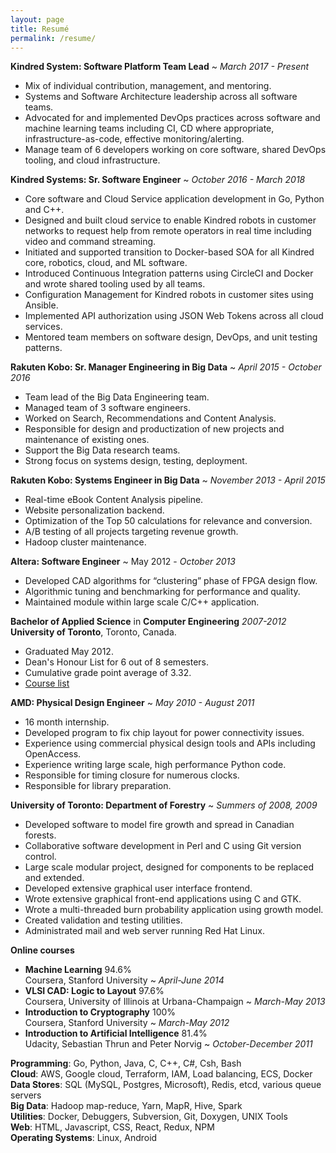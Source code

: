 ```yaml
---
layout: page
title: Resumé
permalink: /resume/
---
```


**Kindred System: Software Platform Team Lead** ~ *March 2017 - Present*

* Mix of individual contribution, management, and mentoring.
* Systems and Software Architecture leadership across all software teams.
* Advocated for and implemented DevOps practices across software and machine learning teams including CI, CD where appropriate, infrastructure-as-code, effective monitoring/alerting.
* Manage team of 6 developers working on core software, shared DevOps tooling, and cloud infrastructure.

**Kindred Systems: Sr. Software Engineer** ~ *October 2016 - March 2018*

* Core software and Cloud Service application development in Go, Python and C++.
* Designed and built cloud service to enable Kindred robots in customer networks to request help from remote operators in real time including video and command streaming.
* Initiated and supported transition to Docker-based SOA for all Kindred core, robotics, cloud, and ML software.
* Introduced Continuous Integration patterns using CircleCI and Docker and wrote shared tooling used by all teams.
* Configuration Management for Kindred robots in customer sites using Ansible.
* Implemented API authorization using JSON Web Tokens across all cloud services.
* Mentored team members on software design, DevOps, and unit testing patterns.

**Rakuten Kobo: Sr. Manager Engineering in Big Data** ~ *April 2015 - October 2016*

 * Team lead of the Big Data Engineering team.
 * Managed team of 3 software engineers.
 * Worked on Search, Recommendations and Content Analysis.
 * Responsible for design and productization of new projects and maintenance of existing ones.
 * Support the Big Data research teams.
 * Strong focus on systems design, testing, deployment.

**Rakuten Kobo: Systems Engineer in Big Data** ~ *November 2013 - April 2015*

 * Real-time eBook Content Analysis pipeline.
 * Website personalization backend.
 * Optimization of the Top 50 calculations for relevance and conversion.
 * A/B testing of all projects targeting revenue growth.
 * Hadoop cluster maintenance. 

**Altera: Software Engineer** ~ May 2012 - *October 2013*

 * Developed CAD algorithms for “clustering” phase of FPGA design flow.
 * Algorithmic tuning and benchmarking for performance and quality.
 * Maintained module within large scale C/C++ application.


**Bachelor of Applied Science** in **Computer Engineering** *2007-2012*  
**University of Toronto**, Toronto, Canada.

 * Graduated May 2012.
 * Dean's Honour List for 6 out of 8 semesters.
 * Cumulative grade point average of 3.32.
 * [Course list](/education)

**AMD: Physical Design Engineer** ~ *May 2010 - August 2011*

 * 16 month internship.
 * Developed program to fix chip layout for power connectivity issues.
 * Experience using commercial physical design tools and APIs including OpenAccess.
 * Experience writing large scale, high performance Python code.
 * Responsible for timing closure for numerous clocks.
 * Responsible for library preparation.

**University of Toronto: Department of Forestry** ~ *Summers of 2008, 2009*

 * Developed software to model fire growth and spread in Canadian forests.
 * Collaborative software development in Perl and C using Git version control.
 * Large scale modular project, designed for components to be replaced and extended.
 * Developed extensive graphical user interface frontend.
 * Wrote extensive graphical front-end applications using C and GTK.
 * Wrote a multi-threaded burn probability application using growth model.
 * Created validation and testing utilities.
 * Administrated mail and web server running Red Hat Linux.

**Online courses**

 * **Machine Learning** 94.6%  
   Coursera, Stanford University ~ *April-June 2014*
 * **VLSI CAD: Logic to Layout** 97.6%   
   Coursera, University of Illinois at Urbana-Champaign ~ *March-May 2013*
 * **Introduction to Cryptography** 100%  
   Coursera, Stanford University ~ *March-May 2012*
 * **Introduction to Artificial Intelligence** 81.4%  
   Udacity, Sebastian Thrun and Peter Norvig ~ *October-December 2011*

**Programming**: Go, Python, Java, C, C++, C#, Csh, Bash  
**Cloud**: AWS, Google cloud, Terraform, IAM, Load balancing, ECS, Docker  
**Data Stores**: SQL (MySQL, Postgres, Microsoft), Redis, etcd, various queue servers  
**Big Data**: Hadoop map-reduce, Yarn, MapR, Hive, Spark  
**Utilities**: Docker, Debuggers, Subversion, Git, Doxygen, UNIX Tools  
**Web**: HTML, Javascript, CSS, React, Redux, NPM  
**Operating Systems**: Linux, Android  
